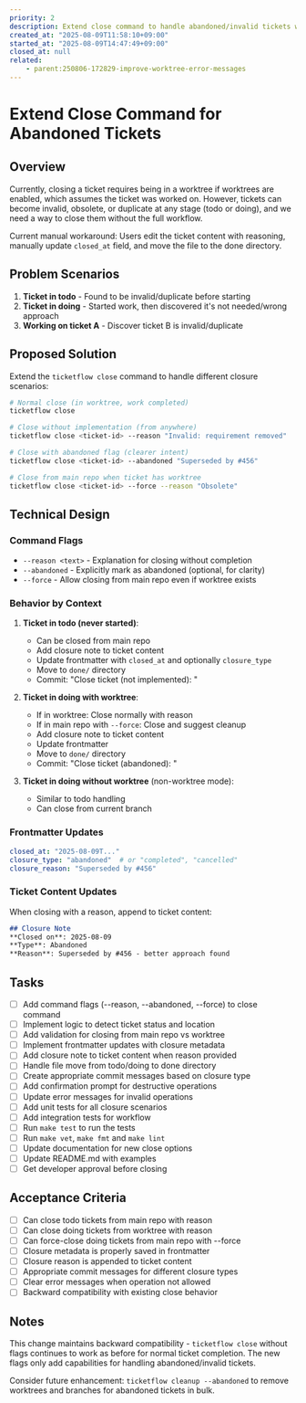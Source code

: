 ```yaml
---
priority: 2
description: Extend close command to handle abandoned/invalid tickets without requiring worktree
created_at: "2025-08-09T11:58:10+09:00"
started_at: "2025-08-09T14:47:49+09:00"
closed_at: null
related:
    - parent:250806-172829-improve-worktree-error-messages
---
```


# Extend Close Command for Abandoned Tickets

## Overview

Currently, closing a ticket requires being in a worktree if worktrees are enabled, which assumes the ticket was worked on. However, tickets can become invalid, obsolete, or duplicate at any stage (todo or doing), and we need a way to close them without the full workflow.

Current manual workaround: Users edit the ticket content with reasoning, manually update `closed_at` field, and move the file to the done directory.

## Problem Scenarios

1. **Ticket in todo** - Found to be invalid/duplicate before starting
2. **Ticket in doing** - Started work, then discovered it's not needed/wrong approach
3. **Working on ticket A** - Discover ticket B is invalid/duplicate

## Proposed Solution

Extend the `ticketflow close` command to handle different closure scenarios:

```bash
# Normal close (in worktree, work completed)
ticketflow close

# Close without implementation (from anywhere)
ticketflow close <ticket-id> --reason "Invalid: requirement removed"

# Close with abandoned flag (clearer intent)
ticketflow close <ticket-id> --abandoned "Superseded by #456"

# Close from main repo when ticket has worktree
ticketflow close <ticket-id> --force --reason "Obsolete"
```

## Technical Design

### Command Flags
- `--reason <text>` - Explanation for closing without completion
- `--abandoned` - Explicitly mark as abandoned (optional, for clarity)
- `--force` - Allow closing from main repo even if worktree exists

### Behavior by Context

1. **Ticket in todo (never started)**:
   - Can be closed from main repo
   - Add closure note to ticket content
   - Update frontmatter with `closed_at` and optionally `closure_type`
   - Move to `done/` directory
   - Commit: "Close ticket (not implemented): <ticket-id>"

2. **Ticket in doing with worktree**:
   - If in worktree: Close normally with reason
   - If in main repo with `--force`: Close and suggest cleanup
   - Add closure note to ticket content
   - Update frontmatter
   - Move to `done/` directory
   - Commit: "Close ticket (abandoned): <ticket-id>"

3. **Ticket in doing without worktree** (non-worktree mode):
   - Similar to todo handling
   - Can close from current branch

### Frontmatter Updates

```yaml
closed_at: "2025-08-09T..."
closure_type: "abandoned"  # or "completed", "cancelled"
closure_reason: "Superseded by #456"
```

### Ticket Content Updates

When closing with a reason, append to ticket content:
```markdown
## Closure Note
**Closed on**: 2025-08-09
**Type**: Abandoned
**Reason**: Superseded by #456 - better approach found
```

## Tasks

- [ ] Add command flags (--reason, --abandoned, --force) to close command
- [ ] Implement logic to detect ticket status and location
- [ ] Add validation for closing from main repo vs worktree
- [ ] Implement frontmatter updates with closure metadata
- [ ] Add closure note to ticket content when reason provided
- [ ] Handle file move from todo/doing to done directory
- [ ] Create appropriate commit messages based on closure type
- [ ] Add confirmation prompt for destructive operations
- [ ] Update error messages for invalid operations
- [ ] Add unit tests for all closure scenarios
- [ ] Add integration tests for workflow
- [ ] Run `make test` to run the tests
- [ ] Run `make vet`, `make fmt` and `make lint`
- [ ] Update documentation for new close options
- [ ] Update README.md with examples
- [ ] Get developer approval before closing

## Acceptance Criteria

- [ ] Can close todo tickets from main repo with reason
- [ ] Can close doing tickets from worktree with reason
- [ ] Can force-close doing tickets from main repo with --force
- [ ] Closure metadata is properly saved in frontmatter
- [ ] Closure reason is appended to ticket content
- [ ] Appropriate commit messages for different closure types
- [ ] Clear error messages when operation not allowed
- [ ] Backward compatibility with existing close behavior

## Notes

This change maintains backward compatibility - `ticketflow close` without flags continues to work as before for normal ticket completion. The new flags only add capabilities for handling abandoned/invalid tickets.

Consider future enhancement: `ticketflow cleanup --abandoned` to remove worktrees and branches for abandoned tickets in bulk.